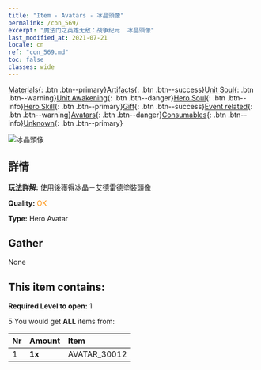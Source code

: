 ```yaml
---
title: "Item - Avatars - 冰晶頭像"
permalink: /con_569/
excerpt: "魔法门之英雄无敌：战争纪元  冰晶頭像"
last_modified_at: 2021-07-21
locale: cn
ref: "con_569.md"
toc: false
classes: wide
---
```

 [Materials](/ItemsCN/){: .btn .btn--primary}[Artifacts](/ItemsCN/Artifacts/){: .btn .btn--success}[Unit Soul](/ItemsCN/UnitSoul/){: .btn .btn--warning}[Unit Awakening](/ItemsCN/UnitAwakening/){: .btn .btn--danger}[Hero Soul](/ItemsCN/HeroSoul/){: .btn .btn--info}[Hero Skill](/ItemsCN/HeroSkill/){: .btn .btn--primary}[Gift](/ItemsCN/Gift/){: .btn .btn--success}[Event related](/ItemsCN/Events/){: .btn .btn--warning}[Avatars](/ItemsCN/Avatars/){: .btn .btn--danger}[Consumables](/ItemsCN/Consumables/){: .btn .btn--info}[Unknown](/ItemsCN/Unknown/){: .btn .btn--primary}

 ![冰晶頭像](/images/h/h_Adelaide3.jpg)

## 詳情
 **玩法詳解:** 使用後獲得冰晶－艾德雷德塗裝頭像

 **Quality:** <span style="color: #FF8C00">OK</span>

 **Type:** Hero Avatar

## Gather

  None

## This item contains:

 **Required Level to open:** 1

 5 You would get **ALL** items  from:

  | Nr | Amount |     Item    |
  |:---|:-------|:------------|
  | 1 |  **1x** | AVATAR_30012 |  | 
